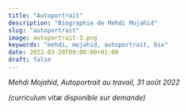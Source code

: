 ```yaml
---
title: "Autoportrait"
description: "Biographie de Mehdi Mojahid"
slug: "autoportrait"
image: autoportrait-3.png
keywords: "mehdi, mojahid, autoportrait, bio"
date: 2022-03-20T09:00:00+01:00
draft: false
---
```

*Mehdi Mojahid, Autoportrait au travail, 31 août 2022*  
  
*(curriculum vitæ disponible sur demande)*